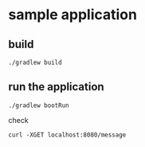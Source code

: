 # sample application

## build

```shell script
./gradlew build
```

## run the application

```shell script
./gradlew bootRun
```

check

```shell script
curl -XGET localhost:8080/message
```
